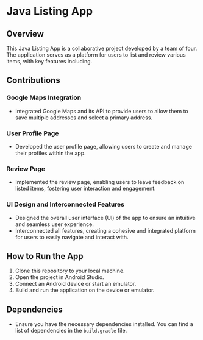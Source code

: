# Java Listing App

## Overview

This Java Listing App is a collaborative project developed by a team of four. The application serves as a platform for users to list and review various items, with key features including.

## Contributions

### Google Maps Integration

- Integrated Google Maps and its API to provide users to allow them to save multiple addresses and select a primary address.

### User Profile Page

- Developed the user profile page, allowing users to create and manage their profiles within the app.

### Review Page

- Implemented the review page, enabling users to leave feedback on listed items, fostering user interaction and engagement.

### UI Design and Interconnected Features

- Designed the overall user interface (UI) of the app to ensure an intuitive and seamless user experience.
- Interconnected all features, creating a cohesive and integrated platform for users to easily navigate and interact with.

## How to Run the App

1. Clone this repository to your local machine.
2. Open the project in Android Studio.
3. Connect an Android device or start an emulator.
4. Build and run the application on the device or emulator.

## Dependencies

- Ensure you have the necessary dependencies installed. You can find a list of dependencies in the `build.gradle` file.
